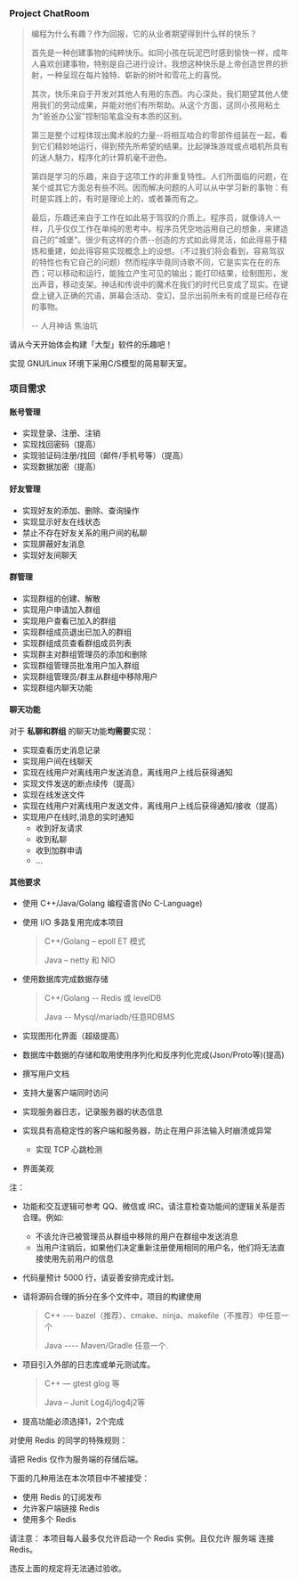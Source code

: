 ### Project ChatRoom

>编程为什么有趣？作为回报，它的从业者期望得到什么样的快乐？
>
>首先是一种创建事物的纯粹快乐。如同小孩在玩泥巴时感到愉快一样，成年人喜欢创建事物，特别是自己进行设计。我想这种快乐是上帝创造世界的折射，一种呈现在每片独特、崭新的树叶和雪花上的喜悦。
>
>其次，快乐来自于开发对其他人有用的东西。内心深处，我们期望其他人使用我们的劳动成果，并能对他们有所帮助。从这个方面，这同小孩用粘土为"爸爸办公室"捏制铅笔盒没有本质的区别。
>
>第三是整个过程体现出魔术般的力量--将相互啮合的零部件组装在一起，看到它们精妙地运行，得到预先所希望的结果。比起弹珠游戏或点唱机所具有的迷人魅力，程序化的计算机毫不逊色。
>
>第四是学习的乐趣，来自于这项工作的非重复特性。人们所面临的问题，在某个或其它方面总有些不同。因而解决问题的人可以从中学习新的事物：有时是实践上的，有时是理论上的，或者兼而有之。
>
>最后，乐趣还来自于工作在如此易于驾驭的介质上。程序员，就像诗人一样，几乎仅仅工作在单纯的思考中。程序员凭空地运用自己的想象，来建造自己的"城堡"。很少有这样的介质--创造的方式如此得灵活，如此得易于精炼和重建，如此得容易实现概念上的设想。（不过我们将会看到，容易驾驭的特性也有它自己的问题）然而程序毕竟同诗歌不同，它是实实在在的东西；可以移动和运行，能独立产生可见的输出；能打印结果，绘制图形，发出声音，移动支架。神话和传说中的魔术在我们的时代已变成了现实。在键盘上键入正确的咒语，屏幕会活动、变幻，显示出前所未有的或是已经存在的事物。
>
> -- 人月神话 焦油坑

请从今天开始体会构建「大型」软件的乐趣吧！


实现 GNU/Linux 环境下采用C/S模型的简易聊天室。


### 项目需求

#### 账号管理

- 实现登录、注册、注销
- 实现找回密码（提高）
- 实现验证码注册/找回（邮件/手机号等）（提高）
- 实现数据加密（提高）

#### 好友管理

- 实现好友的添加、删除、查询操作
- 实现显示好友在线状态
- 禁止不存在好友关系的用户间的私聊
- 实现屏蔽好友消息
- 实现好友间聊天

#### 群管理

- 实现群组的创建、解散
- 实现用户申请加入群组
- 实现用户查看已加入的群组
- 实现群组成员退出已加入的群组
- 实现群组成员查看群组成员列表
- 实现群主对群组管理员的添加和删除
- 实现群组管理员批准用户加入群组
- 实现群组管理员/群主从群组中移除用户
- 实现群组内聊天功能

#### 聊天功能

对于 **私聊和群组** 的聊天功能**均需要**实现：

- 实现查看历史消息记录
- 实现用户间在线聊天
- 实现在线用户对离线用户发送消息，离线用户上线后获得通知
- 实现文件发送的断点续传（提高）
- 实现在线发送文件
- 实现在线用户对离线用户发送文件，离线用户上线后获得通知/接收（提高）
- 实现用户在线时,消息的实时通知
	- 收到好友请求
 	- 收到私聊
	- 收到加群申请
 	- ...

#### 其他要求

- 使用 C++/Java/Golang 编程语言(No C-Language)

- 使用 I/O 多路复用完成本项目

     > C++/Golang – epoll ET 模式
     >
     > Java – netty 和 NIO 

- 使用数据库完成数据存储
	   
	> C++/Golang --  Redis 或 levelDB
	>
	> Java -- Mysql/mariadb/任意RDBMS
	
- 实现图形化界面（超级提高）

- 数据库中数据的存储和取用使用序列化和反序列化完成(Json/Proto等)(提高)

- 撰写用户文档

- 支持大量客户端同时访问

- 实现服务器日志，记录服务器的状态信息

- 实现具有高稳定性的客户端和服务器，防止在用户非法输入时崩溃或异常
	- 实现 TCP 心跳检测

- 界面美观

注：
- 功能和交互逻辑可参考 QQ、微信或 IRC。请注意检查功能间的逻辑关系是否合理。例如:
	- 不该允许已被管理员从群组中移除的用户在群组中发送消息
 	- 当用户注销后，如果他们决定重新注册使用相同的用户名，他们将无法直接使用先前用户的信息

- 代码量预计 5000 行，请妥善安排完成计划。

- 请将源码合理的拆分在多个文件中，项目的构建使用 
		
	> C++   ---  bazel（推荐）、cmake、ninja、makefile（不推荐）中任意一个
	>
	> Java  ---- Maven/Gradle 任意一个.
	
- 项目引入外部的日志库或单元测试库。

   > C++  — gtest glog 等
   >
   > Java – Junit Log4j/log4j2等

- 提高功能必须选择1，2个完成



对使用 Redis 的同学的特殊规则：

请把 Redis 仅作为服务端的存储后端。

下面的几种用法在本次项目中不被接受：

- 使用 Redis 的订阅发布
- 允许客户端链接 Redis
- 使用多个 Redis

请注意：
本项目每人最多仅允许启动一个 Redis 实例。且仅允许 服务端 连接 Redis。

违反上面的规定将无法通过验收。
